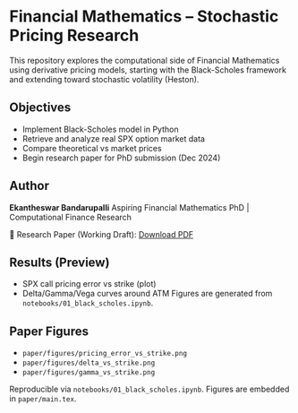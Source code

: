 # Financial Mathematics – Stochastic Pricing Research

This repository explores the computational side of Financial Mathematics using derivative pricing models, starting with the Black-Scholes framework and extending toward stochastic volatility (Heston).

## Objectives
- Implement Black-Scholes model in Python
- Retrieve and analyze real SPX option market data
- Compare theoretical vs market prices
- Begin research paper for PhD submission (Dec 2024)

## Author
**Ekantheswar Bandarupalli**
Aspiring Financial Mathematics PhD | Computational Finance Research

📄 Research Paper (Working Draft):
[Download PDF](paper/working_paper_bandarupalli_2025.pdf)

## Results (Preview)
- SPX call pricing error vs strike (plot)
- Delta/Gamma/Vega curves around ATM
Figures are generated from `notebooks/01_black_scholes.ipynb`.



## Paper Figures
- `paper/figures/pricing_error_vs_strike.png`  
- `paper/figures/delta_vs_strike.png`  
- `paper/figures/gamma_vs_strike.png`

Reproducible via `notebooks/01_black_scholes.ipynb`. Figures are embedded in `paper/main.tex`.

